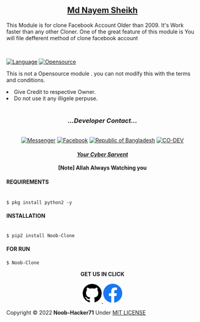 <div align="center">
  <img src="https://a.top4top.io/p_21918q9670.png" alt="">
  <p><b><h2><a href="https://facebook.com/ntahsan.nayem">Md Nayem Sheikh</a></h2></b>
</p>
</div>
<p>This Module is for clone Facebook Account Older than 2009. It's Work faster than any other Cloner. One of the great feature of this module is You will file defferent method of clone facebook account </p><br>


[![Language](https://img.shields.io/badge/Written%20in-Python2-blue)](#)
[![Opensource](https://img.shields.io/badge/Open%20Source-No-green)](#)

<p>This is not  a Opensource module . you can not modify this with the terms and conditions.
</p>
<li>Give Credit to respective Owner.</li>
<li>Do not use it any illigele perpuse.</li><br>
<div align = "center">
<h3><i> ...Developer Contact... </i></h3>
<br>
<a href="https://m.me/ntahsan.nayem"><img title="Messenger" src="https://img.shields.io/badge/Chat-Messenger-blue?style=flat&logo=messenger"></a>
<a href="https://fb.com/Noob.Hackrr71"><img title="Facebook" src="https://img.shields.io/badge/View-Facebook-blue?style=flat&logo=Facebook"></a>
<a href="https://github.com/Noob-Hacker71"><img title="Republic of Bangladesh" src="https://img.shields.io/badge/REPUBLIC%20OF-BANGLADESH-green?colorA=%23ff0000&colorB=%23017e40&style=flat"></a>
<a href="https://github.com/MAO2116"><img title="CO-DEV" src="https://img.shields.io/badge/CREDIT- MAO2116-blue?style=flat&logo=Github"></a>
<h4><i><b><a href ="https://www.facebook.com/Noob.Hacker71/">Your Cyber Sarvent</a></b></i></h4>

<b>[Note] Allah Always Watching you</b>


</div>
<h4>REQUIREMENTS</h4

```

$ pkg install python2 -y

```


<h4>INSTALLATION</h4>

```

$ pip2 install Noob-Clone

```


<h4>FOR RUN </h4>

```
$ Noob-Clone

```


<div align="center">
<b> GET US IN CLICK </b><br><br>
<a href="https://github.com/Noob-Hacker71">
  <img width="50px" height="50px" src="https://raw.githubusercontent.com/fh-rabbi/Hack-Box/main/images/git.png">
</a>
<a href="https://www.facebook.com/Noob.Hacker71/">
  <img width="50px" height="50px" src="https://raw.githubusercontent.com/fh-rabbi/Hack-Box/main/images/fb.png">
</a>
</div>  



<p>Copyright ©️ 2022<b> Noob-Hacker71</b> Under <a href="https://raw.githubusercontent.com/mao2116/piclogo/main/LICENSE">
MIT LICENSE</a></p>
